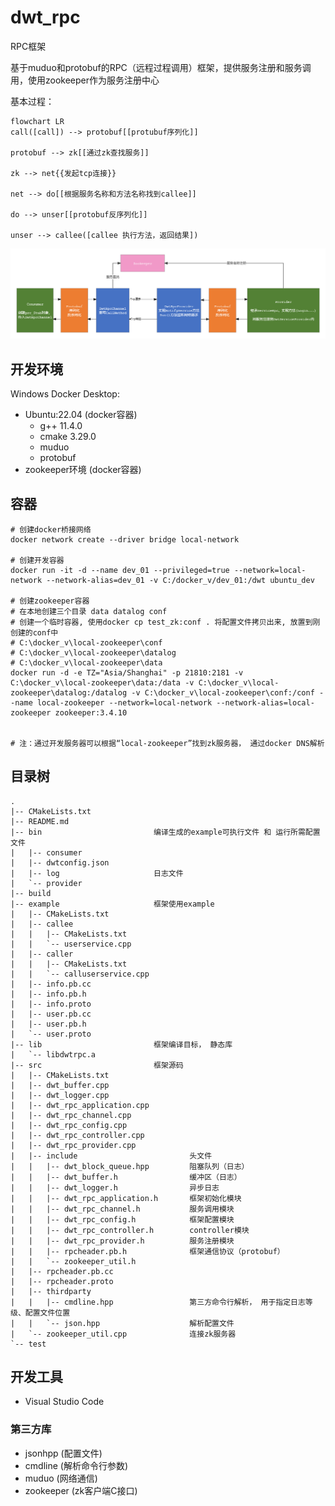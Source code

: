 # dwt_rpc
RPC框架

基于muduo和protobuf的RPC（远程过程调用）框架，提供服务注册和服务调用，使用zookeeper作为服务注册中心

基本过程：

```mermaid
flowchart LR
call([call]) --> protobuf[[protubuf序列化]]

protobuf --> zk[[通过zk查找服务]]

zk --> net{{发起tcp连接}}

net --> do[[根据服务名称和方法名称找到callee]]

do --> unser[[protobuf反序列化]]

unser --> callee([callee 执行方法，返回结果])
```

![rpc](.\rpc.png)

## 开发环境

Windows Docker Desktop:  

- Ubuntu:22.04 (docker容器)
  - g++ 11.4.0
  - cmake 3.29.0
  - muduo
  - protobuf
- zookeeper环境 (docker容器)



## 容器

```shell
# 创建docker桥接网络
docker network create --driver bridge local-network

# 创建开发容器
docker run -it -d --name dev_01 --privileged=true --network=local-network --network-alias=dev_01 -v C:/docker_v/dev_01:/dwt ubuntu_dev

# 创建zookeeper容器
# 在本地创建三个目录 data datalog conf
# 创建一个临时容器, 使用docker cp test_zk:conf . 将配置文件拷贝出来, 放置到刚创建的conf中
# C:\docker_v\local-zookeeper\conf
# C:\docker_v\local-zookeeper\datalog
# C:\docker_v\local-zookeeper\data
docker run -d -e TZ="Asia/Shanghai" -p 21810:2181 -v C:\docker_v\local-zookeeper\data:/data -v C:\docker_v\local-zookeeper\datalog:/datalog -v C:\docker_v\local-zookeeper\conf:/conf --name local-zookeeper --network=local-network --network-alias=local-zookeeper zookeeper:3.4.10


# 注：通过开发服务器可以根据“local-zookeeper”找到zk服务器， 通过docker DNS解析
```



## 目录树

```
.
|-- CMakeLists.txt
|-- README.md
|-- bin							编译生成的example可执行文件 和 运行所需配置文件
|   |-- consumer
|   |-- dwtconfig.json
|   |-- log						日志文件
|   `-- provider
|-- build
|-- example						框架使用example
|   |-- CMakeLists.txt
|   |-- callee
|   |   |-- CMakeLists.txt
|   |   `-- userservice.cpp
|   |-- caller
|   |   |-- CMakeLists.txt
|   |   `-- calluserservice.cpp
|   |-- info.pb.cc
|   |-- info.pb.h
|   |-- info.proto
|   |-- user.pb.cc
|   |-- user.pb.h
|   `-- user.proto
|-- lib							框架编译目标， 静态库
|   `-- libdwtrpc.a
|-- src							框架源码
|   |-- CMakeLists.txt
|   |-- dwt_buffer.cpp
|   |-- dwt_logger.cpp
|   |-- dwt_rpc_application.cpp
|   |-- dwt_rpc_channel.cpp
|   |-- dwt_rpc_config.cpp
|   |-- dwt_rpc_controller.cpp
|   |-- dwt_rpc_provider.cpp
|   |-- include							头文件
|   |   |-- dwt_block_queue.hpp			阻塞队列（日志）
|   |   |-- dwt_buffer.h				缓冲区（日志）
|   |   |-- dwt_logger.h				异步日志
|   |   |-- dwt_rpc_application.h		框架初始化模块
|   |   |-- dwt_rpc_channel.h			服务调用模块
|   |   |-- dwt_rpc_config.h			框架配置模块
|   |   |-- dwt_rpc_controller.h		controller模块
|   |   |-- dwt_rpc_provider.h			服务注册模块
|   |   |-- rpcheader.pb.h				框架通信协议（protobuf）
|   |   `-- zookeeper_util.h
|   |-- rpcheader.pb.cc
|   |-- rpcheader.proto
|   |-- thirdparty
|   |   |-- cmdline.hpp					第三方命令行解析， 用于指定日志等级、配置文件位置
|   |   `-- json.hpp					解析配置文件
|   `-- zookeeper_util.cpp				连接zk服务器
`-- test
```





## 开发工具

- Visual Studio Code




### 第三方库
- jsonhpp (配置文件)
- cmdline (解析命令行参数)
- muduo (网络通信)
- zookeeper (zk客户端C接口)
